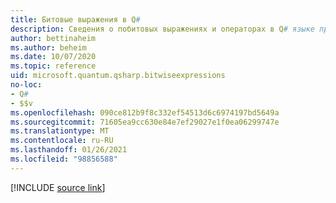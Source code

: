 ```yaml
---
title: Битовые выражения в Q#
description: Сведения о побитовых выражениях и операторах в Q# языке программирования.
author: bettinaheim
ms.author: beheim
ms.date: 10/07/2020
ms.topic: reference
uid: microsoft.quantum.qsharp.bitwiseexpressions
no-loc:
- Q#
- $$v
ms.openlocfilehash: 090ce812b9f8c332ef54513d6c6974197bd5649a
ms.sourcegitcommit: 71605ea9cc630e84e7ef29027e1f0ea06299747e
ms.translationtype: MT
ms.contentlocale: ru-RU
ms.lasthandoff: 01/26/2021
ms.locfileid: "98856588"
---
```

<!---
# Bitwise expressions in Q#
-->

[!INCLUDE [source link](~/includes/qsharp-language/Specifications/Language/3_Expressions/BitwiseExpressions.md)]

